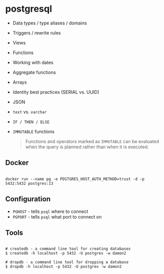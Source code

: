 # postgresql

* Data types / type aliases / domains
* Triggers / rewrite rules
* Views
* Functions
* Working with dates
* Aggregate functions
* Arrays
* Identity best practices (SERIAL vs. UUID)
* JSON
* `text` vs. `varchar`


* `IF / THEN / ELSE`

* `IMMUTABLE` functions
    > Functions and operators marked as `IMMUTABLE` can be evaluated when the query
    > is planned rather than when it is executed.

## Docker

```shell

docker run --name pg -e POSTGRES_HOST_AUTH_METHOD=trust -d -p 5432:5432 postgres:13

```
## Configuration

* `PGHOST` - tells `psql` where to connect
* `PGPORT` - tells `psql` what port to connect on

## Tools

```shell

# createdb - a command line tool for creating databases
$ createdb -h localhost -p 5432 -U postgres -w damon2

# dropdb - a command line tool for dropping a database
$ dropdb -h localhost -p 5432 -U postgres -w damon2 

```
